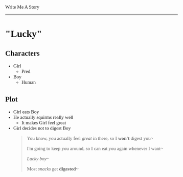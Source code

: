 <style>body{font:15px"Verdana"};</style>

Write Me A Story
****************
"Lucky"
=======

Characters
----------
- Girl
	- Pred
- Boy
	- Human

Plot
----
- Girl eats Boy
- He actually squirms really well
	- It makes Girl feel great
- Girl decides not to digest Boy
	> You know,
	> you actually feel _great_ in there,
	> so I __won't__ digest you~
	>
	> I'm going to keep you around,
	> so I can eat you again whenever I want~
	>
	> _Lucky boy~_
	>
	> Most _snacks_ get __digested__~